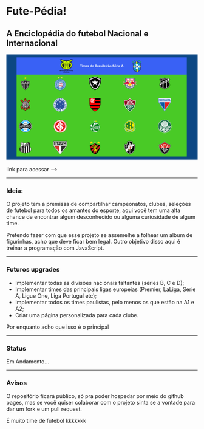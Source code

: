# Fute-Pédia!

## A Enciclopédia do futebol Nacional e Internacional

<p>
<img src="images/exemplos/exemplo1.png">
</p>

link para acessar -->

---
### Ideia:

O projeto tem a premissa de compartilhar campeonatos, clubes, seleções de futebol para todos os amantes do esporte, aqui você tem uma alta chance de encontrar algum desconhecido ou alguma curiosidade de algum time.

Pretendo fazer com que esse projeto se assemelhe a folhear um álbum de figurinhas, acho que deve ficar bem legal. Outro objetivo disso aqui é treinar a programação com JavaScript.

---

### Futuros upgrades
- Implementar todas as divisões nacionais faltantes (séries B, C e D);
- Implementar times das principais ligas europeias (Premier, LaLiga, Serie A, Ligue One, Liga Portugal etc);
- Implementar todos os times paulistas, pelo menos os que estão na A1 e A2;
- Criar uma página personalizada para cada clube.

Por enquanto acho que isso é o principal

--- 

### Status
Em Andamento...

---
### Avisos
O repositório ficará público, só pra poder hospedar por meio do github pages, mas se você quiser colaborar com o projeto sinta se a vontade para dar um fork e um pull request.

É muito time de futebol kkkkkkk